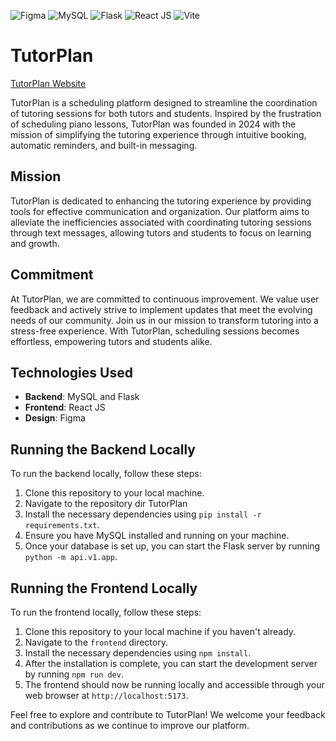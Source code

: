 ![Figma](https://img.shields.io/badge/Design-Figma-purple?style=flat-square&logo=figma)
![MySQL](https://img.shields.io/badge/Backend-MySQL-blue?style=flat-square&logo=mysql)
![Flask](https://img.shields.io/badge/Backend-Flask-lightgrey?style=flat-square&logo=flask)
![React JS](https://img.shields.io/badge/Frontend-React%20JS-blue?style=flat-square&logo=react)
![Vite](https://img.shields.io/badge/Build%20Tool-Vite-yellow?style=flat-square&logo=vite)

# TutorPlan

[TutorPlan Website](https://tutor-plan.vercel.app)

TutorPlan is a scheduling platform designed to streamline the coordination of tutoring sessions for both tutors and students. Inspired by the frustration of scheduling piano lessons, TutorPlan was founded in 2024 with the mission of simplifying the tutoring experience through intuitive booking, automatic reminders, and built-in messaging.

## Mission

TutorPlan is dedicated to enhancing the tutoring experience by providing tools for effective communication and organization. Our platform aims to alleviate the inefficiencies associated with coordinating tutoring sessions through text messages, allowing tutors and students to focus on learning and growth.

## Commitment

At TutorPlan, we are committed to continuous improvement. We value user feedback and actively strive to implement updates that meet the evolving needs of our community. Join us in our mission to transform tutoring into a stress-free experience. With TutorPlan, scheduling sessions becomes effortless, empowering tutors and students alike.

## Technologies Used

- **Backend**: MySQL and Flask
- **Frontend**: React JS
- **Design**: Figma

## Running the Backend Locally

To run the backend locally, follow these steps:

1. Clone this repository to your local machine.
2. Navigate to the repository dir TutorPlan
3. Install the necessary dependencies using `pip install -r requirements.txt`.
4. Ensure you have MySQL installed and running on your machine.
5. Once your database is set up, you can start the Flask server by running `python -m api.v1.app`.

## Running the Frontend Locally

To run the frontend locally, follow these steps:

1. Clone this repository to your local machine if you haven't already.
2. Navigate to the `frontend` directory.
3. Install the necessary dependencies using `npm install`.
4. After the installation is complete, you can start the development server by running `npm run dev`.
5. The frontend should now be running locally and accessible through your web browser at `http://localhost:5173`.

Feel free to explore and contribute to TutorPlan! We welcome your feedback and contributions as we continue to improve our platform.

